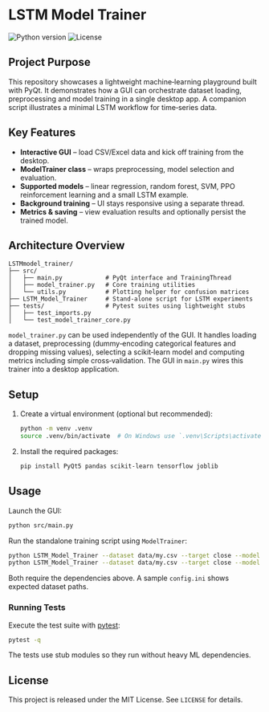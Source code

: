 # LSTM Model Trainer

![Python version](https://img.shields.io/badge/python-3.8%2B-blue.svg) ![License](https://img.shields.io/badge/license-MIT-green.svg)

## Project Purpose

This repository showcases a lightweight machine‑learning playground built with PyQt. It demonstrates how a GUI can orchestrate dataset loading, preprocessing and model training in a single desktop app. A companion script illustrates a minimal LSTM workflow for time‑series data.

## Key Features

- **Interactive GUI** – load CSV/Excel data and kick off training from the desktop.
- **ModelTrainer class** – wraps preprocessing, model selection and evaluation.
- **Supported models** – linear regression, random forest, SVM, PPO reinforcement learning and a small LSTM example.
- **Background training** – UI stays responsive using a separate thread.
- **Metrics & saving** – view evaluation results and optionally persist the trained model.

## Architecture Overview

```
LSTMmodel_trainer/
├── src/
│   ├── main.py            # PyQt interface and TrainingThread
│   ├── model_trainer.py   # Core training utilities
│   └── utils.py           # Plotting helper for confusion matrices
├── LSTM_Model_Trainer     # Stand‑alone script for LSTM experiments
├── tests/                 # Pytest suites using lightweight stubs
│   ├── test_imports.py
│   └── test_model_trainer_core.py
```

`model_trainer.py` can be used independently of the GUI. It handles loading a dataset, preprocessing (dummy‑encoding categorical features and dropping missing values), selecting a scikit‑learn model and computing metrics including simple cross‑validation. The GUI in `main.py` wires this trainer into a desktop application.

## Setup

1. Create a virtual environment (optional but recommended):
   ```bash
   python -m venv .venv
   source .venv/bin/activate  # On Windows use `.venv\Scripts\activate`
   ```
2. Install the required packages:
   ```bash
   pip install PyQt5 pandas scikit-learn tensorflow joblib
   ```

## Usage

Launch the GUI:

```bash
python src/main.py
```

Run the standalone training script using `ModelTrainer`:

```bash
python LSTM_Model_Trainer --dataset data/my.csv --target close --model linear_regression
python LSTM_Model_Trainer --dataset data/my.csv --target close --model ppo --env CartPole-v1 --timesteps 5000
```

Both require the dependencies above. A sample `config.ini` shows expected dataset paths.

### Running Tests

Execute the test suite with [pytest](https://docs.pytest.org/):

```bash
pytest -q
```

The tests use stub modules so they run without heavy ML dependencies.

## License

This project is released under the MIT License. See `LICENSE` for details.

